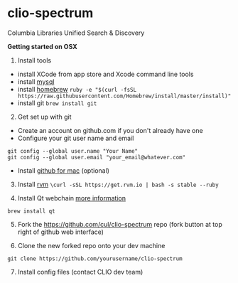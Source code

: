 clio-spectrum
=============

Columbia Libraries Unified Search &amp; Discovery

**Getting started on OSX**

1. Install tools
  - install XCode from app store and Xcode command line tools
  - install [mysql]( http://dev.mysql.com/downloads/mysql/ )
  - install [homebrew](http://brew.sh/)
    ````ruby -e "$(curl -fsSL https://raw.githubusercontent.com/Homebrew/install/master/install)"````
  - install git
    ````brew install git````

2.  Get set up with git
  - Create an account on github.com if you don't already have one
  - Configure your git user name and email
  ````
  git config --global user.name "Your Name"
  git config --global user.email "your_email@whatever.com"
  ````
  - Install [github for mac](http://mac.github.com/) (optional) 


3.  Install [rvm](http://rvm.io/rvm/install)
  ````\curl -sSL https://get.rvm.io | bash -s stable --ruby````
  
4. Install Qt webchain [more information](https://github.com/thoughtbot/capybara-webkit/wiki/Installing-Qt-and-compiling-capybara-webkit)

  ````brew install qt````
  
5. Fork the https://github.com/cul/clio-spectrum repo (fork button at top right of github web interface)

6. Clone the new forked repo onto your dev machine

  ````git clone https://github.com/yourusername/clio-spectrum````

7. Install config files (contact CLIO dev team)



